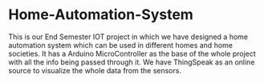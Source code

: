 # Home-Automation-System
 
 This is our End Semester IOT project in which we have designed a home automation system which can be used in different homes and home societies. It has a Arduino MicroController as the base of the whole project with all the info being passed through it. We have ThingSpeak as an online source to visualize the whole data from the sensors.